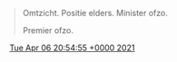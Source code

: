 > Omtzicht\. Positie elders\. Minister ofzo\.  
>   
> Premier ofzo\.

<img src="../../media/tweet.ico" width="12" /> [Tue Apr 06 20:54:55 +0000 2021](https://twitter.com/DromerDenker/status/1379538130861240326)